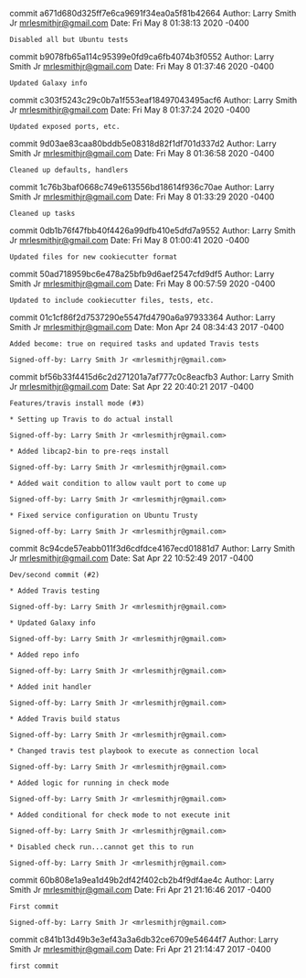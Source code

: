 commit a671d680d325ff7e6ca9691f34ea0a5f81b42664
Author: Larry Smith Jr <mrlesmithjr@gmail.com>
Date:   Fri May 8 01:38:13 2020 -0400

    Disabled all but Ubuntu tests

commit b9078fb65a114c95399e0fd9ca6fb4074b3f0552
Author: Larry Smith Jr <mrlesmithjr@gmail.com>
Date:   Fri May 8 01:37:46 2020 -0400

    Updated Galaxy info

commit c303f5243c29c0b7a1f553eaf18497043495acf6
Author: Larry Smith Jr <mrlesmithjr@gmail.com>
Date:   Fri May 8 01:37:24 2020 -0400

    Updated exposed ports, etc.

commit 9d03ae83caa80bddb5e08318d82f1df701d337d2
Author: Larry Smith Jr <mrlesmithjr@gmail.com>
Date:   Fri May 8 01:36:58 2020 -0400

    Cleaned up defaults, handlers

commit 1c76b3baf0668c749e613556bd18614f936c70ae
Author: Larry Smith Jr <mrlesmithjr@gmail.com>
Date:   Fri May 8 01:33:29 2020 -0400

    Cleaned up tasks

commit 0db1b76f47fbb40f4426a99dfb410e5dfd7a9552
Author: Larry Smith Jr <mrlesmithjr@gmail.com>
Date:   Fri May 8 01:00:41 2020 -0400

    Updated files for new cookiecutter format

commit 50ad718959bc6e478a25bfb9d6aef2547cfd9df5
Author: Larry Smith Jr <mrlesmithjr@gmail.com>
Date:   Fri May 8 00:57:59 2020 -0400

    Updated to include cookiecutter files, tests, etc.

commit 01c1cf86f2d7537290e5547fd4790a6a97933364
Author: Larry Smith Jr <mrlesmithjr@gmail.com>
Date:   Mon Apr 24 08:34:43 2017 -0400

    Added become: true on required tasks and updated Travis tests
    
    Signed-off-by: Larry Smith Jr <mrlesmithjr@gmail.com>

commit bf56b33f4415d6c2d271201a7af777c0c8eacfb3
Author: Larry Smith Jr <mrlesmithjr@gmail.com>
Date:   Sat Apr 22 20:40:21 2017 -0400

    Features/travis install mode (#3)
    
    * Setting up Travis to do actual install
    
    Signed-off-by: Larry Smith Jr <mrlesmithjr@gmail.com>
    
    * Added libcap2-bin to pre-reqs install
    
    Signed-off-by: Larry Smith Jr <mrlesmithjr@gmail.com>
    
    * Added wait condition to allow vault port to come up
    
    Signed-off-by: Larry Smith Jr <mrlesmithjr@gmail.com>
    
    * Fixed service configuration on Ubuntu Trusty
    
    Signed-off-by: Larry Smith Jr <mrlesmithjr@gmail.com>

commit 8c94cde57eabb011f3d6cdfdce4167ecd01881d7
Author: Larry Smith Jr <mrlesmithjr@gmail.com>
Date:   Sat Apr 22 10:52:49 2017 -0400

    Dev/second commit (#2)
    
    * Added Travis testing
    
    Signed-off-by: Larry Smith Jr <mrlesmithjr@gmail.com>
    
    * Updated Galaxy info
    
    Signed-off-by: Larry Smith Jr <mrlesmithjr@gmail.com>
    
    * Added repo info
    
    Signed-off-by: Larry Smith Jr <mrlesmithjr@gmail.com>
    
    * Added init handler
    
    Signed-off-by: Larry Smith Jr <mrlesmithjr@gmail.com>
    
    * Added Travis build status
    
    Signed-off-by: Larry Smith Jr <mrlesmithjr@gmail.com>
    
    * Changed travis test playbook to execute as connection local
    
    Signed-off-by: Larry Smith Jr <mrlesmithjr@gmail.com>
    
    * Added logic for running in check mode
    
    Signed-off-by: Larry Smith Jr <mrlesmithjr@gmail.com>
    
    * Added conditional for check mode to not execute init
    
    Signed-off-by: Larry Smith Jr <mrlesmithjr@gmail.com>
    
    * Disabled check run...cannot get this to run
    
    Signed-off-by: Larry Smith Jr <mrlesmithjr@gmail.com>

commit 60b808e1a9ea1d49b2df42f402cb2b4f9df4ae4c
Author: Larry Smith Jr <mrlesmithjr@gmail.com>
Date:   Fri Apr 21 21:16:46 2017 -0400

    First commit
    
    Signed-off-by: Larry Smith Jr <mrlesmithjr@gmail.com>

commit c841b13d49b3e3ef43a3a6db32ce6709e54644f7
Author: Larry Smith Jr <mrlesmithjr@gmail.com>
Date:   Fri Apr 21 21:14:47 2017 -0400

    first commit
